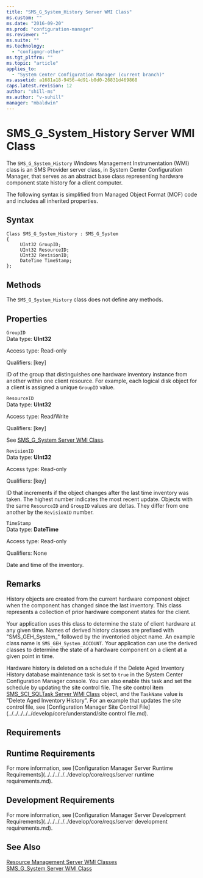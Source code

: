 ```yaml
---
title: "SMS_G_System_History Server WMI Class"
ms.custom: ""
ms.date: "2016-09-20"
ms.prod: "configuration-manager"
ms.reviewer: ""
ms.suite: ""
ms.technology: 
  - "configmgr-other"
ms.tgt_pltfrm: ""
ms.topic: "article"
applies_to: 
  - "System Center Configuration Manager (current branch)"
ms.assetid: a1681a18-9456-4d91-b0d0-26831d469868
caps.latest.revision: 12
author: "shill-ms"
ms.author: "v-suhill"
manager: "mbaldwin"
---
```

# SMS_G_System_History Server WMI Class
The `SMS_G_System_History` Windows Management Instrumentation (WMI) class is an SMS Provider server class, in System Center Configuration Manager, that serves as an abstract base class representing hardware component state history for a client computer.  
  
 The following syntax is simplified from Managed Object Format (MOF) code and includes all inherited properties.  
  
## Syntax  
  
```  
Class SMS_G_System_History : SMS_G_System  
{  
     UInt32 GroupID;  
     UInt32 ResourceID;  
     UInt32 RevisionID;  
     DateTime TimeStamp;  
};  
```  
  
## Methods  
 The `SMS_G_System_History` class does not define any methods.  
  
## Properties  
 `GroupID`  
 Data type: **UInt32**  
  
 Access type: Read-only  
  
 Qualifiers: [key]  
  
 ID of the group that distinguishes one hardware inventory instance from another within one client resource. For example, each logical disk object for a client is assigned a unique `GroupID` value.  
  
 `ResourceID`  
 Data type: **UInt32**  
  
 Access type: Read/Write  
  
 Qualifiers: [key]  
  
 See [SMS_G_System Server WMI Class](../../../../../develop/reference/core/clients/manage/sms_g_system-server-wmi-class.md).  
  
 `RevisionID`  
 Data type: **UInt32**  
  
 Access type: Read-only  
  
 Qualifiers: [key]  
  
 ID that increments if the object changes after the last time inventory was taken. The highest number indicates the most recent update. Objects with the same `ResourceID` and `GroupID` values are deltas. They differ from one another by the `RevisionID` number.  
  
 `TimeStamp`  
 Data type: **DateTime**  
  
 Access type: Read-only  
  
 Qualifiers: None  
  
 Date and time of the inventory.  
  
## Remarks  
 History objects are created from the current hardware component object when the component has changed since the last inventory. This class represents a collection of prior hardware component states for the client.  
  
 Your application uses this class to determine the state of client hardware at any given time. Names of derived history classes are prefixed with "SMS_GEH_System_" followed by the inventoried object name. An example class name is `SMS_GEH_System_ACCOUNT`. Your application can use the derived classes to determine the state of a hardware component on a client at a given point in time.  
  
 Hardware history is deleted on a schedule if the Delete Aged Inventory History database maintenance task is set to `true` in the System Center Configuration Manager console. You can also enable this task and set the schedule by updating the site control file. The site control item [SMS_SCI_SQLTask Server WMI Class](../../../../../develop/reference/core/servers/configure/sms_sci_sqltask-server-wmi-class.md) object, and the `TaskName` value is "Delete Aged Inventory History". For an example that updates the site control file, see [Configuration Manager Site Control File](../../../../../develop/core/understand/site control file.md).  
  
## Requirements  
  
## Runtime Requirements  
 For more information, see [Configuration Manager Server Runtime Requirements](../../../../../develop/core/reqs/server runtime requirements.md).  
  
## Development Requirements  
 For more information, see [Configuration Manager Server Development Requirements](../../../../../develop/core/reqs/server development requirements.md).  
  
## See Also  
 [Resource Management Server WMI Classes](../../../../../develop/reference/core/clients/manage/configuration-manager-resource-management-server-wmi-classes.md)   
 [SMS_G_System Server WMI Class](../../../../../develop/reference/core/clients/manage/sms_g_system-server-wmi-class.md)